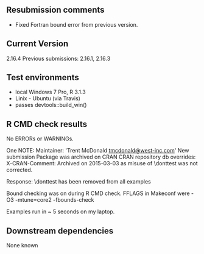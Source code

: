 ## Resubmission comments
* Fixed Fortran bound error from previous version. 

## Current Version
2.16.4
Previous submissions: 2.16.1, 2.16.3

## Test environments
* local Windows 7 Pro, R 3.1.3
* Linix - Ubuntu (via Travis)
* passes devtools::build_win()

## R CMD check results
No ERRORs or WARNINGs. 

One NOTE: 
  Maintainer: 'Trent McDonald <tmcdonald@west-inc.com>'
  New submission
  Package was archived on CRAN
  CRAN repository db overrides:
    X-CRAN-Comment: Archived on 2015-03-03 as misuse of \donttest was not
      corrected.
      
  Response: \donttest has been removed from all examples 

Bound checking was on during R CMD check.  FFLAGS in Makeconf were
   -O3 -mtune=core2 -fbounds-check

Examples run in ~ 5 seconds on my laptop. 


## Downstream dependencies
None known
